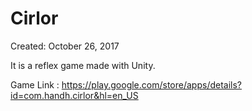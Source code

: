 # Cirlor
Created: October 26, 2017
 
It is a reflex game made with Unity.

Game Link  : https://play.google.com/store/apps/details?id=com.handh.cirlor&hl=en_US
